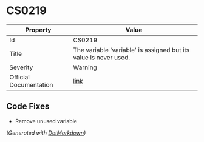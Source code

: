 # CS0219

| Property               | Value                                                             |
| ---------------------- | ----------------------------------------------------------------- |
| Id                     | CS0219                                                            |
| Title                  | The variable 'variable' is assigned but its value is never used\. |
| Severity               | Warning                                                           |
| Official Documentation | [link](http://docs.microsoft.com/en-us/dotnet/csharp/misc/cs0219) |

## Code Fixes

* Remove unused variable

*\(Generated with [DotMarkdown](http://github.com/JosefPihrt/DotMarkdown)\)*